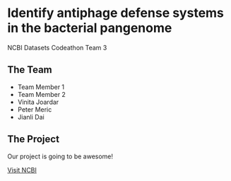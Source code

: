 # Identify antiphage defense systems in the bacterial pangenome
NCBI Datasets Codeathon Team 3

## The Team
- Team Member 1
- Team Member 2
- Vinita Joardar
- Peter Meric
- Jianli Dai

## The Project

Our project is going to be awesome!

[Visit NCBI](https://www.ncbi.nlm.nih.gov)
